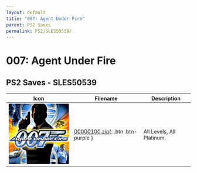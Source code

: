 ```yaml
---
layout: default
title: "007: Agent Under Fire"
parent: PS2 Saves
permalink: PS2/SLES50539/
---
```

# 007: Agent Under Fire

## PS2 Saves - SLES50539

| Icon | Filename | Description |
|------|----------|-------------|
| ![007: Agent Under Fire](icon0.png) | [00000100.zip](00000100.zip){: .btn .btn-purple } | All Levels, All Platinum. |
